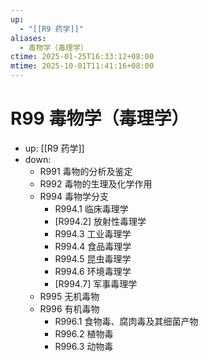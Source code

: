 ```yaml
---
up:
  - "[[R9 药学]]"
aliases:
  - 毒物学（毒理学）
ctime: 2025-01-25T16:33:12+08:00
mtime: 2025-10-01T11:41:16+08:00
---
```


# R99 毒物学（毒理学）

- up: [[R9 药学]]
- down:	
	- R991 毒物的分析及鉴定
	- R992 毒物的生理及化学作用
	- R994 毒物学分支
		- R994.1 临床毒理学
		- [R994.2] 放射性毒理学
		- R994.3 工业毒理学
		- R994.4 食品毒理学
		- R994.5 昆虫毒理学
		- R994.6 环境毒理学
		- [R994.7] 军事毒理学
	- R995 无机毒物
	- R996 有机毒物
		- R996.1 食物毒、腐肉毒及其细菌产物
		- R996.2 植物毒
		- R996.3 动物毒
	
